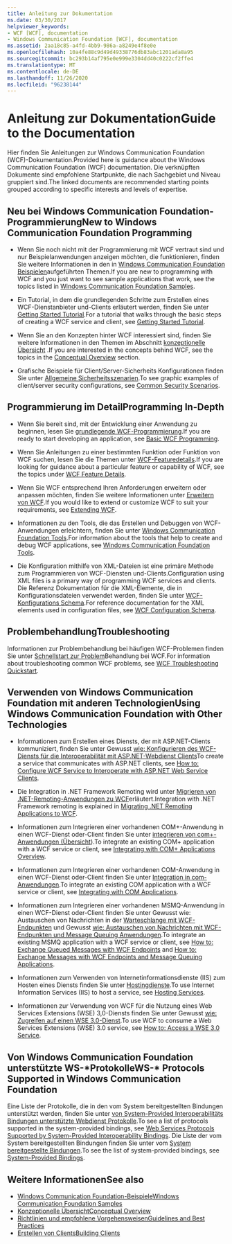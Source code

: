 ```yaml
---
title: Anleitung zur Dokumentation
ms.date: 03/30/2017
helpviewer_keywords:
- WCF [WCF], documentation
- Windows Communication Foundation [WCF], documentation
ms.assetid: 2aa18c85-a4fd-4bb9-986a-a8249e4f8e0e
ms.openlocfilehash: 10a4fe88c9d49d49338776db83abc1201ada8a95
ms.sourcegitcommit: bc293b14af795e0e999e3304dd40c0222cf2ffe4
ms.translationtype: MT
ms.contentlocale: de-DE
ms.lasthandoff: 11/26/2020
ms.locfileid: "96238144"
---
```

# <a name="guide-to-the-documentation"></a><span data-ttu-id="ae1bc-102">Anleitung zur Dokumentation</span><span class="sxs-lookup"><span data-stu-id="ae1bc-102">Guide to the Documentation</span></span>

<span data-ttu-id="ae1bc-103">Hier finden Sie Anleitungen zur Windows Communication Foundation (WCF)-Dokumentation.</span><span class="sxs-lookup"><span data-stu-id="ae1bc-103">Provided here is guidance about the Windows Communication Foundation (WCF) documentation.</span></span> <span data-ttu-id="ae1bc-104">Die verknüpften Dokumente sind empfohlene Startpunkte, die nach Sachgebiet und Niveau gruppiert sind.</span><span class="sxs-lookup"><span data-stu-id="ae1bc-104">The linked documents are recommended starting points grouped according to specific interests and levels of expertise.</span></span>  
  
## <a name="new-to-windows-communication-foundation-programming"></a><span data-ttu-id="ae1bc-105">Neu bei Windows Communication Foundation-Programmierung</span><span class="sxs-lookup"><span data-stu-id="ae1bc-105">New to Windows Communication Foundation Programming</span></span>  
  
- <span data-ttu-id="ae1bc-106">Wenn Sie noch nicht mit der Programmierung mit WCF vertraut sind und nur Beispielanwendungen anzeigen möchten, die funktionieren, finden Sie weitere Informationen in den in [Windows Communication Foundation Beispielen](./samples/index.md)aufgeführten Themen.</span><span class="sxs-lookup"><span data-stu-id="ae1bc-106">If you are new to programming with WCF and you just want to see sample applications that work, see the topics listed in [Windows Communication Foundation Samples](./samples/index.md).</span></span>  
  
- <span data-ttu-id="ae1bc-107">Ein Tutorial, in dem die grundlegenden Schritte zum Erstellen eines WCF-Dienstanbieter und-Clients erläutert werden, finden Sie unter [Getting Started Tutorial](getting-started-tutorial.md).</span><span class="sxs-lookup"><span data-stu-id="ae1bc-107">For a tutorial that walks through the basic steps of creating a WCF service and client, see [Getting Started Tutorial](getting-started-tutorial.md).</span></span>  
  
- <span data-ttu-id="ae1bc-108">Wenn Sie an den Konzepten hinter WCF interessiert sind, finden Sie weitere Informationen in den Themen im Abschnitt [konzeptionelle Übersicht](conceptual-overview.md) .</span><span class="sxs-lookup"><span data-stu-id="ae1bc-108">If you are interested in the concepts behind WCF, see the topics in the [Conceptual Overview](conceptual-overview.md) section.</span></span>  
  
- <span data-ttu-id="ae1bc-109">Grafische Beispiele für Client/Server-Sicherheits Konfigurationen finden Sie unter [Allgemeine Sicherheitsszenarien](./feature-details/common-security-scenarios.md).</span><span class="sxs-lookup"><span data-stu-id="ae1bc-109">To see graphic examples of client/server security configurations, see [Common Security Scenarios](./feature-details/common-security-scenarios.md).</span></span>  
  
## <a name="programming-in-depth"></a><span data-ttu-id="ae1bc-110">Programmierung im Detail</span><span class="sxs-lookup"><span data-stu-id="ae1bc-110">Programming In-Depth</span></span>  
  
- <span data-ttu-id="ae1bc-111">Wenn Sie bereit sind, mit der Entwicklung einer Anwendung zu beginnen, lesen Sie [grundlegende WCF-Programmierung](basic-wcf-programming.md).</span><span class="sxs-lookup"><span data-stu-id="ae1bc-111">If you are ready to start developing an application, see [Basic WCF Programming](basic-wcf-programming.md).</span></span>  
  
- <span data-ttu-id="ae1bc-112">Wenn Sie Anleitungen zu einer bestimmten Funktion oder Funktion von WCF suchen, lesen Sie die Themen unter [WCF-Featuredetails](./feature-details/index.md).</span><span class="sxs-lookup"><span data-stu-id="ae1bc-112">If you are looking for guidance about a particular feature or capability of WCF, see the topics under [WCF Feature Details](./feature-details/index.md).</span></span>  
  
- <span data-ttu-id="ae1bc-113">Wenn Sie WCF entsprechend Ihren Anforderungen erweitern oder anpassen möchten, finden Sie weitere Informationen unter [Erweitern von WCF](./extending/index.md).</span><span class="sxs-lookup"><span data-stu-id="ae1bc-113">If you would like to extend or customize WCF to suit your requirements, see [Extending WCF](./extending/index.md).</span></span>  
  
- <span data-ttu-id="ae1bc-114">Informationen zu den Tools, die das Erstellen und Debuggen von WCF-Anwendungen erleichtern, finden Sie unter [Windows Communication Foundation Tools](tools.md).</span><span class="sxs-lookup"><span data-stu-id="ae1bc-114">For information about the tools that help to create and debug WCF applications, see [Windows Communication Foundation Tools](tools.md).</span></span>  
  
- <span data-ttu-id="ae1bc-115">Die Konfiguration mithilfe von XML-Dateien ist eine primäre Methode zum Programmieren von WCF-Diensten und-Clients.</span><span class="sxs-lookup"><span data-stu-id="ae1bc-115">Configuration using XML files is a primary way of programming WCF services and clients.</span></span> <span data-ttu-id="ae1bc-116">Die Referenz Dokumentation für die XML-Elemente, die in Konfigurationsdateien verwendet werden, finden Sie unter [WCF-Konfigurations Schema](../configure-apps/file-schema/wcf/index.md).</span><span class="sxs-lookup"><span data-stu-id="ae1bc-116">For reference documentation for the XML elements used in configuration files, see [WCF Configuration Schema](../configure-apps/file-schema/wcf/index.md).</span></span>  
  
## <a name="troubleshooting"></a><span data-ttu-id="ae1bc-117">Problembehandlung</span><span class="sxs-lookup"><span data-stu-id="ae1bc-117">Troubleshooting</span></span>  

 <span data-ttu-id="ae1bc-118">Informationen zur Problembehandlung bei häufigen WCF-Problemen finden Sie unter [Schnellstart zur Problem](wcf-troubleshooting-quickstart.md)Behandlung bei WCF.</span><span class="sxs-lookup"><span data-stu-id="ae1bc-118">For information about troubleshooting common WCF problems, see [WCF Troubleshooting Quickstart](wcf-troubleshooting-quickstart.md).</span></span>  
  
## <a name="using-windows-communication-foundation-with-other-technologies"></a><span data-ttu-id="ae1bc-119">Verwenden von Windows Communication Foundation mit anderen Technologien</span><span class="sxs-lookup"><span data-stu-id="ae1bc-119">Using Windows Communication Foundation with Other Technologies</span></span>  
  
- <span data-ttu-id="ae1bc-120">Informationen zum Erstellen eines Diensts, der mit ASP.NET-Clients kommuniziert, finden Sie unter Gewusst [wie: Konfigurieren des WCF-Diensts für die Interoperabilität mit ASP.NET-Webdienst Clients](./feature-details/config-wcf-service-with-aspnet-web-service.md)</span><span class="sxs-lookup"><span data-stu-id="ae1bc-120">To create a service that communicates with ASP.NET clients, see [How to: Configure WCF Service to Interoperate with ASP.NET Web Service Clients](./feature-details/config-wcf-service-with-aspnet-web-service.md).</span></span>  
  
- <span data-ttu-id="ae1bc-121">Die Integration in .NET Framework Remoting wird unter [Migrieren von .NET-Remoting-Anwendungen zu WCF](./feature-details/migrating-net-remoting-applications-to-wcf.md)erläutert.</span><span class="sxs-lookup"><span data-stu-id="ae1bc-121">Integration with .NET Framework remoting is explained in [Migrating .NET Remoting Applications to WCF](./feature-details/migrating-net-remoting-applications-to-wcf.md).</span></span>  
  
- <span data-ttu-id="ae1bc-122">Informationen zum Integrieren einer vorhandenen COM+-Anwendung in einen WCF-Dienst oder-Client finden Sie unter [integrieren von com+-Anwendungen (Übersicht](./feature-details/integrating-with-com-plus-applications-overview.md)).</span><span class="sxs-lookup"><span data-stu-id="ae1bc-122">To integrate an existing COM+ application with a WCF service or client, see [Integrating with COM+ Applications Overview](./feature-details/integrating-with-com-plus-applications-overview.md).</span></span>  
  
- <span data-ttu-id="ae1bc-123">Informationen zum Integrieren einer vorhandenen COM-Anwendung in einen WCF-Dienst oder-Client finden Sie unter [Integration in com-Anwendungen](./feature-details/integrating-with-com-applications.md).</span><span class="sxs-lookup"><span data-stu-id="ae1bc-123">To integrate an existing COM application with a WCF service or client, see [Integrating with COM Applications](./feature-details/integrating-with-com-applications.md).</span></span>  
  
- <span data-ttu-id="ae1bc-124">Informationen zum Integrieren einer vorhandenen MSMQ-Anwendung in einen WCF-Dienst oder-Client finden Sie unter Gewusst wie: Austauschen von Nachrichten in der [Warteschlange mit WCF-Endpunkten](./feature-details/how-to-exchange-queued-messages-with-wcf-endpoints.md) und Gewusst [wie: Austauschen von Nachrichten mit WCF-Endpunkten und Message Queuing Anwendungen](./feature-details/how-to-exchange-messages-with-wcf-endpoints-and-message-queuing-applications.md).</span><span class="sxs-lookup"><span data-stu-id="ae1bc-124">To integrate an existing MSMQ application with a WCF service or client, see [How to: Exchange Queued Messages with WCF Endpoints](./feature-details/how-to-exchange-queued-messages-with-wcf-endpoints.md) and [How to: Exchange Messages with WCF Endpoints and Message Queuing Applications](./feature-details/how-to-exchange-messages-with-wcf-endpoints-and-message-queuing-applications.md).</span></span>  
  
- <span data-ttu-id="ae1bc-125">Informationen zum Verwenden von Internetinformationsdienste (IIS) zum Hosten eines Diensts finden Sie unter [Hostingdienste](hosting-services.md).</span><span class="sxs-lookup"><span data-stu-id="ae1bc-125">To use Internet Information Services (IIS) to host a service, see [Hosting Services](hosting-services.md).</span></span>  
  
- <span data-ttu-id="ae1bc-126">Informationen zur Verwendung von WCF für die Nutzung eines Web Services Extensions (WSE) 3,0-Diensts finden Sie unter Gewusst [wie: Zugreifen auf einen WSE 3,0-Dienst](./feature-details/how-to-access-a-wse-3-0-service-with-a-wcf-client.md).</span><span class="sxs-lookup"><span data-stu-id="ae1bc-126">To use WCF to consume a Web Services Extensions (WSE) 3.0 service, see [How to: Access a WSE 3.0 Service](./feature-details/how-to-access-a-wse-3-0-service-with-a-wcf-client.md).</span></span>  
  
## <a name="ws--protocols-supported-in-windows-communication-foundation"></a><span data-ttu-id="ae1bc-127">Von Windows Communication Foundation unterstützte WS-\*Protokolle</span><span class="sxs-lookup"><span data-stu-id="ae1bc-127">WS-\* Protocols Supported in Windows Communication Foundation</span></span>  

 <span data-ttu-id="ae1bc-128">Eine Liste der Protokolle, die in den vom System bereitgestellten Bindungen unterstützt werden, finden Sie unter [von System-Provided Interoperabilitäts Bindungen unterstützte Webdienst Protokolle](./feature-details/web-services-protocols-supported-by-system-provided-interoperability-bindings.md).</span><span class="sxs-lookup"><span data-stu-id="ae1bc-128">To see a list of protocols supported in the system-provided bindings, see [Web Services Protocols Supported by System-Provided Interoperability Bindings](./feature-details/web-services-protocols-supported-by-system-provided-interoperability-bindings.md).</span></span> <span data-ttu-id="ae1bc-129">Die Liste der vom System bereitgestellten Bindungen finden Sie unter vom [System bereitgestellte Bindungen](system-provided-bindings.md).</span><span class="sxs-lookup"><span data-stu-id="ae1bc-129">To see the list of system-provided bindings, see [System-Provided Bindings](system-provided-bindings.md).</span></span>  
  
## <a name="see-also"></a><span data-ttu-id="ae1bc-130">Weitere Informationen</span><span class="sxs-lookup"><span data-stu-id="ae1bc-130">See also</span></span>

- [<span data-ttu-id="ae1bc-131">Windows Communication Foundation-Beispiele</span><span class="sxs-lookup"><span data-stu-id="ae1bc-131">Windows Communication Foundation Samples</span></span>](./samples/index.md)
- [<span data-ttu-id="ae1bc-132">Konzeptionelle Übersicht</span><span class="sxs-lookup"><span data-stu-id="ae1bc-132">Conceptual Overview</span></span>](conceptual-overview.md)
- [<span data-ttu-id="ae1bc-133">Richtlinien und empfohlene Vorgehensweisen</span><span class="sxs-lookup"><span data-stu-id="ae1bc-133">Guidelines and Best Practices</span></span>](guidelines-and-best-practices.md)
- [<span data-ttu-id="ae1bc-134">Erstellen von Clients</span><span class="sxs-lookup"><span data-stu-id="ae1bc-134">Building Clients</span></span>](building-clients.md)
